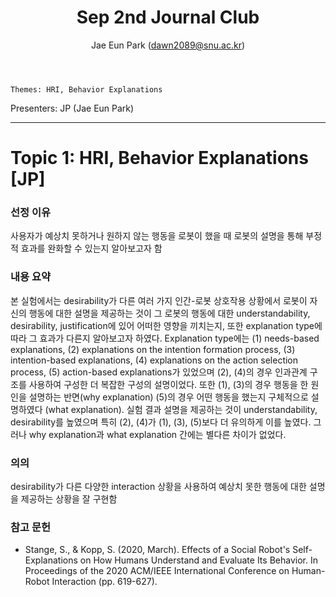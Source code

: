 ﻿---
layout: post
title: "Sep 2nd Journal Club"
author: "Jae Eun Park (dawn2089@snu.ac.kr)"
---

    Themes: HRI, Behavior Explanations

Presenters: JP (Jae Eun Park)

-----------------

# Topic 1: HRI, Behavior Explanations [JP]

### **선정 이유**

사용자가 예상치 못하거나 원하지 않는 행동을 로봇이 했을 때 로봇의 설명을 통해 부정적 효과를 완화할 수 있는지 알아보고자 함

### **내용 요약**

본 실험에서는 desirability가 다른 여러 가지 인간-로봇 상호작용 상황에서 로봇이 자신의 행동에 대한 설명을 제공하는 것이 그 로봇의 행동에 대한 understandability, desirability, justification에 있어 어떠한 영향을 끼치는지, 또한 explanation type에 따라 그 효과가 다른지 알아보고자 하였다. Explanation type에는 (1) needs-based explanations, (2) explanations on the intention formation process,  (3) intention-based explanations, (4) explanations on the action selection process, (5) action-based explanations가 있었으며 (2), (4)의 경우 인과관계 구조를 사용하여 구성한 더 복잡한 구성의 설명이었다. 또한 (1), (3)의 경우 행동을 한 원인을 설명하는 반면(why explanation) (5)의 경우 어떤 행동을 했는지 구체적으로 설명하였다 (what explanation). 실험 결과 설명을 제공하는 것이 understandability, desirability를 높였으며 특히 (2), (4)가 (1), (3), (5)보다 더 유의하게 이를 높였다. 그러나 why explanation과 what explanation 간에는 별다른 차이가 없었다.

### **의의**

desirability가 다른 다양한 interaction 상황을 사용하여 예상치 못한 행동에 대한 설명을 제공하는 상황을 잘 구현함

### **참고 문헌**

- Stange, S., & Kopp, S. (2020, March). Effects of a Social Robot's Self-Explanations on How Humans Understand and Evaluate Its Behavior. In Proceedings of the 2020 ACM/IEEE International Conference on Human-Robot Interaction (pp. 619-627).

